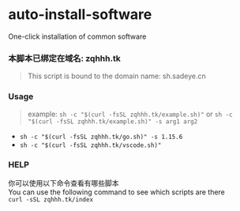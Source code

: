 # auto-install-software
One-click installation of common software



### 本脚本已绑定在域名: zqhhh.tk
> This script is bound to the domain name: sh.sadeye.cn

### Usage
> example: `sh -c "$(curl -fsSL zqhhh.tk/example.sh)"` or `sh -c "$(curl -fsSL zqhhh.tk/example.sh)" -s arg1 arg2`
- `sh -c "$(curl -fsSL zqhhh.tk/go.sh)" -s 1.15.6`
- `sh -c "$(curl -fsSL zqhhh.tk/vscode.sh)"`

### HELP
你可以使用以下命令查看有哪些脚本  
You can use the following command to see which scripts are there  
`curl -sSL zqhhh.tk/index`
